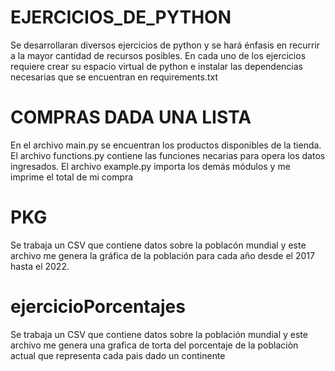# EJERCICIOS_DE_PYTHON
Se desarrollaran diversos ejercicios de python y se hará énfasis en recurrir  a la mayor cantidad de recursos posibles.
En cada uno de los ejercicios requiere crear su espacio virtual de python e instalar las dependencias necesarias que se encuentran en requirements.txt
# COMPRAS DADA UNA LISTA
En el archivo main.py se encuentran los productos disponibles de la tienda. El archivo functions.py contiene las funciones necarias para opera los datos ingresados. El archivo example.py importa los demás módulos y me imprime el total de mi compra
# PKG
Se trabaja un CSV que contiene datos sobre la poblacón mundial y este archivo me genera la gráfica de la población para cada año desde el 2017 hasta el 2022.
# ejercicioPorcentajes
Se trabaja un CSV que contiene datos sobre la población mundial y este archivo me genera una grafica de torta del porcentaje de la poblaciòn actual que representa cada pais dado un continente
